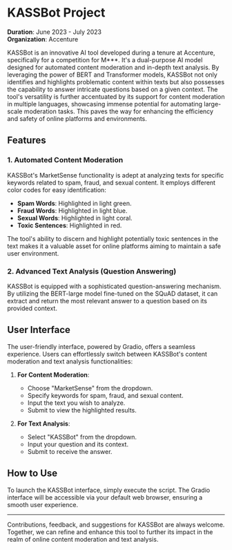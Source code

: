 # KASSBot Project

**Duration**: June 2023 - July 2023  
**Organization**: Accenture

KASSBot is an innovative AI tool developed during a tenure at Accenture, specifically for a competition for M***. It's a dual-purpose AI model designed for automated content moderation and in-depth text analysis. By leveraging the power of BERT and Transformer models, KASSBot not only identifies and highlights problematic content within texts but also possesses the capability to answer intricate questions based on a given context. The tool's versatility is further accentuated by its support for content moderation in multiple languages, showcasing immense potential for automating large-scale moderation tasks. This paves the way for enhancing the efficiency and safety of online platforms and environments.

## Features

### 1. Automated Content Moderation

KASSBot's MarketSense functionality is adept at analyzing texts for specific keywords related to spam, fraud, and sexual content. It employs different color codes for easy identification:

- **Spam Words**: Highlighted in light green.
- **Fraud Words**: Highlighted in light blue.
- **Sexual Words**: Highlighted in light coral.
- **Toxic Sentences**: Highlighted in red.

The tool's ability to discern and highlight potentially toxic sentences in the text makes it a valuable asset for online platforms aiming to maintain a safe user environment.

### 2. Advanced Text Analysis (Question Answering)

KASSBot is equipped with a sophisticated question-answering mechanism. By utilizing the BERT-large model fine-tuned on the SQuAD dataset, it can extract and return the most relevant answer to a question based on its provided context.

## User Interface

The user-friendly interface, powered by Gradio, offers a seamless experience. Users can effortlessly switch between KASSBot's content moderation and text analysis functionalities:

1. **For Content Moderation**:
   - Choose "MarketSense" from the dropdown.
   - Specify keywords for spam, fraud, and sexual content.
   - Input the text you wish to analyze.
   - Submit to view the highlighted results.

2. **For Text Analysis**:
   - Select "KASSBot" from the dropdown.
   - Input your question and its context.
   - Submit to receive the answer.

## How to Use

To launch the KASSBot interface, simply execute the script. The Gradio interface will be accessible via your default web browser, ensuring a smooth user experience.

---

Contributions, feedback, and suggestions for KASSBot are always welcome. Together, we can refine and enhance this tool to further its impact in the realm of online content moderation and text analysis.
